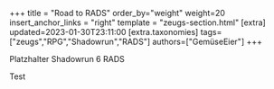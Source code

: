 +++
title = "Road to RADS"
order_by="weight"
weight=20
insert_anchor_links = "right"
template = "zeugs-section.html"
[extra]
updated=2023-01-30T23:11:00
[extra.taxonomies]
tags=["zeugs","RPG","Shadowrun","RADS"]
authors=["GemüseEier"]
+++

Platzhalter Shadowrun 6 RADS

<!-- more -->

Test

